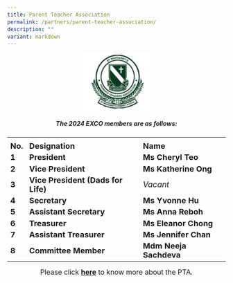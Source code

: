 ```yaml
---
title: Parent Teacher Association
permalink: /partners/parent-teacher-association/
description: ""
variant: markdown
---
```

<center><img src="/images/d1b5216da_u0717.gif" style="width:150px">

##### The 2024 EXCO members are as follows:
<table>
	<tbody><tr>
		<th><font color="maroon" size="5"></font><center><font color="maroon" size="5">
 </font><center></center></center></th>
</tr>
	<tr>
		<td><font size="4"><b>No.</b></font></td>
		<td><font size="4"><b>Designation</b></font></td>
		<td><font size="4"><b>Name</b></font></td>
</tr>
	<tr>
		<td><font size="4"><b>1</b></font></td>
		<td><font size="4"><b>President</b></font></td>
		<td><font size="4"><b>Ms Cheryl Teo</b></font></td>
</tr>
<tr>
		<td><font size="4"><b>2</b></font></td>
		<td><font size="4"><b>Vice President</b></font></td>
		<td><font size="4"><b>Ms Katherine Ong</b></font></td>
</tr>
<tr>
		<td><font size="4"><b>3</b></font></td>
		<td><font size="4"><b>Vice President (Dads for Life)</b></font></td>
		<td><font size="4"><i>Vacant</i></font></td>
</tr>
<tr>
		<td><font size="4"><b>4</b></font></td>
		<td><font size="4"><b>Secretary</b></font></td>
		<td><font size="4"><b>Ms Yvonne Hu</b></font></td>
</tr>
<tr>
		<td><font size="4"><b>5</b></font></td>
		<td><font size="4"><b>Assistant Secretary</b></font></td>
		<td><font size="4"><b>Ms Anna Reboh</b></font></td>
</tr>
<tr>
		<td><font size="4"><b>6</b></font></td>
		<td><font size="4"><b>Treasurer</b></font></td>
		<td><font size="4"><b>Ms Eleanor Chong</b></font></td>
</tr>
<tr>
		<td><font size="4"><b>7</b></font></td>
		<td><font size="4"><b>Assistant Treasurer</b></font></td>
		<td><font size="4"><b>Ms Jennifer Chan</b></font></td>
</tr>
<tr>
		<td><font size="4"><b>8</b></font></td>
		<td><font size="4"><b>Committee Member</b></font></td>
		<td><font size="4"><b>Mdm Neeja Sachdeva</b></font></td>
</tr>
	</tbody></table>



<font size="3"><center>Please click <b><a target="_blank" href="https://www.greendotpta.sg/">here</a></b> to know more about the PTA.
</center></font></center>